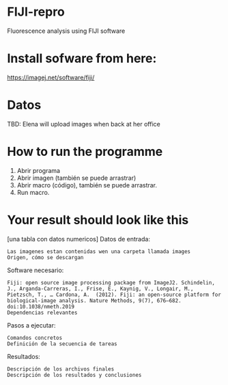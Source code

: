 # FIJI-repro
Fluorescence analysis using FIJI software

# Install sofware from here:

https://imagej.net/software/fiji/

# Datos 
TBD: Elena will upload images when back at her office

# How to run the programme
1.	Abrir programa
2.	Abrir imagen (también se puede arrastrar)
3.	Abrir macro (código), también se puede arrastrar.
4.	Run macro.

# Your result should look like this
[una tabla con datos numericos]
Datos de entrada:

    Las imagenes estan contenidas wen una carpeta llamada images
    Origen, cómo se descargan

Software necesario:

    Fiji: open source image processing package from ImageJ2. Schindelin, J., Arganda-Carreras, I., Frise, E., Kaynig, V., Longair, M., Pietzsch, T., … Cardona, A.  (2012). Fiji: an open-source platform for biological-image analysis. Nature Methods, 9(7), 676–682. doi:10.1038/nmeth.2019
    Dependencias relevantes

Pasos a ejecutar:

    Comandos concretos
    Definición de la secuencia de tareas

Resultados:

    Descripción de los archivos finales
    Descripción de los resultados y conclusiones
